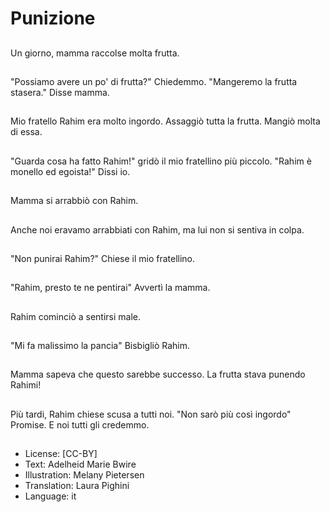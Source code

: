 # Punizione

##
Un giorno, mamma raccolse molta frutta.

##
"Possiamo avere un po' di frutta?" Chiedemmo. "Mangeremo la frutta stasera." Disse mamma.

##
Mio fratello Rahim era molto ingordo. Assaggiò tutta la frutta. Mangiò molta di essa.

##
"Guarda cosa ha fatto Rahim!" gridò il mio fratellino più piccolo. "Rahim è monello ed egoista!" Dissi io.

##
Mamma si arrabbiò con Rahim.

##
Anche noi eravamo arrabbiati con Rahim, ma lui non si sentiva in colpa.

##
"Non punirai Rahim?" Chiese il mio fratellino.

##
"Rahim, presto te ne pentirai" Avvertì la mamma.

##
Rahim cominciò a sentirsi male.

##
"Mi fa malissimo la pancia" Bisbigliò Rahim.

##
Mamma sapeva che questo sarebbe successo. La frutta stava punendo Rahimi!

##
Più tardi, Rahim chiese scusa a tutti noi. "Non sarò più così ingordo" Promise. E noi tutti gli credemmo.

##
* License: [CC-BY]
* Text: Adelheid Marie Bwire
* Illustration: Melany Pietersen
* Translation: Laura Pighini
* Language: it
